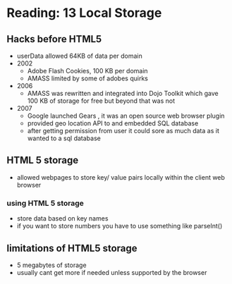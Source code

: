 # Reading: 13 Local Storage

## Hacks before HTML5
- userData allowed 64KB of data per domain
- 2002 
  - Adobe Flash Cookies, 100 KB per domain
  - AMASS limited by some of adobes quirks
- 2006 
  - AMASS was rewritten and integrated into Dojo Toolkit which gave 100 KB of storage for free but beyond that was not
- 2007
  - Google launched Gears , it was an open source web browser plugin
  - provided geo location API to and embedded SQL database
  - after getting permission from user it could sore as much data as it wanted to a sql database 
## HTML 5 storage
  - allowed webpages to store key/ value pairs locally within the client web browser 
### using HTML 5 storage 
 - store data based on key names
 - if you want to store numbers you have to use something like parseInt()
 ## limitations of HTML5 storage 
 - 5 megabytes of storage 
 - usually cant get more if needed unless supported by the browser